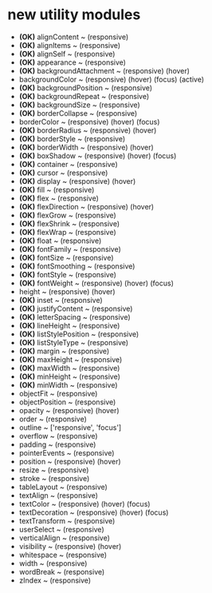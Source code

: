 # new utility modules

- **(OK)** alignContent ~ (responsive)
- **(OK)** alignItems ~ (responsive)
- **(OK)** alignSelf ~ (responsive)
- **(OK)** appearance ~ (responsive)
- **(OK)** backgroundAttachment ~ (responsive) (hover)
- backgroundColor ~ (responsive) (hover) (focus) (active)
- **(OK)** backgroundPosition ~ (responsive)
- **(OK)** backgroundRepeat ~ (responsive)
- **(OK)** backgroundSize ~ (responsive)
- **(OK)** borderCollapse ~ (responsive)
- borderColor ~ (responsive) (hover) (focus)
- **(OK)** borderRadius ~ (responsive) (hover)
- **(OK)** borderStyle ~ (responsive)
- **(OK)** borderWidth ~ (responsive) (hover)
- **(OK)** boxShadow ~ (responsive) (hover) (focus)
- **(OK)** container ~ (responsive)
- **(OK)** cursor ~ (responsive)
- **(OK)** display ~ (responsive) (hover)
- **(OK)** fill ~ (responsive)
- **(OK)** flex ~ (responsive)
- **(OK)** flexDirection ~ (responsive) (hover)
- **(OK)** flexGrow ~ (responsive)
- **(OK)** flexShrink ~ (responsive)
- **(OK)** flexWrap ~ (responsive)
- **(OK)** float ~ (responsive)
- **(OK)** fontFamily ~ (responsive)
- **(OK)** fontSize ~ (responsive)
- **(OK)** fontSmoothing ~ (responsive)
- **(OK)** fontStyle ~ (responsive)
- **(OK)** fontWeight ~ (responsive) (hover) (focus)
- height ~ (responsive) (hover)
- **(OK)** inset ~ (responsive)
- **(OK)** justifyContent ~ (responsive)
- **(OK)** letterSpacing ~ (responsive)
- **(OK)** lineHeight ~ (responsive)
- **(OK)** listStylePosition ~ (responsive)
- **(OK)** listStyleType ~ (responsive)
- **(OK)** margin ~ (responsive)
- **(OK)** maxHeight ~ (responsive)
- **(OK)** maxWidth ~ (responsive)
- **(OK)** minHeight ~ (responsive)
- **(OK)** minWidth ~ (responsive)
- objectFit ~ (responsive)
- objectPosition ~ (responsive)
- opacity ~ (responsive) (hover)
- order ~ (responsive)
- outline ~ ['responsive', 'focus']
- overflow ~ (responsive)
- padding ~ (responsive)
- pointerEvents ~ (responsive)
- position ~ (responsive) (hover)
- resize ~ (responsive)
- stroke ~ (responsive)
- tableLayout ~ (responsive)
- textAlign ~ (responsive)
- textColor ~ (responsive) (hover) (focus)
- textDecoration ~ (responsive) (hover) (focus)
- textTransform ~ (responsive)
- userSelect ~ (responsive)
- verticalAlign ~ (responsive)
- visibility ~ (responsive) (hover)
- whitespace ~ (responsive)
- width ~ (responsive)
- wordBreak ~ (responsive)
- zIndex ~ (responsive)
